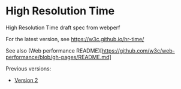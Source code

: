 High Resolution Time
=================

High Resolution Time draft spec from webperf

For the latest version, see
  https://w3c.github.io/hr-time/

See also (Web performance README)[https://github.com/w3c/web-performance/blob/gh-pages/README.md]

Previous versions:

* [Version 2](https://rawgit.com/w3c/hr-time/v2/index.html)
